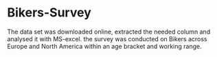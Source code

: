 # Bikers-Survey
The data set was downloaded online, extracted the needed column and analysed it with MS-excel. the survey was conducted on Bikers across Europe and North America within an age bracket and working range. 
